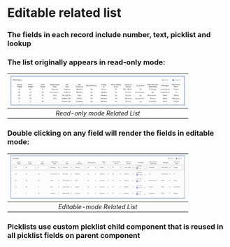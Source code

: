 # Editable related list 

### The fields in each record include number, text, picklist and lookup

### The list originally appears in read-only mode: 

| <img src="https://github.com/dudayakumar/Salesforce-Development/blob/master/Editable%20Related%20List/screenshots/Read-only-mode.JPG" alt="Read-only" style="width: 400px;"/> |
|:--:| 
| *Read-only mode Related List* |

### Double clicking on any field will render the fields in editable mode:

| <img src="https://github.com/dudayakumar/Salesforce-Development/blob/master/Editable%20Related%20List/screenshots/Editable-mode.JPG" alt="Editable mode" style="width: 400px;"/> |
|:--:| 
| *Editable-mode Related List* |

### Picklists use custom picklist child component that is reused in all picklist fields on parent component